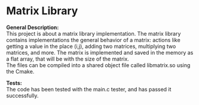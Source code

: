# Matrix Library
**General Description:**  
This project is about a matrix library implementation.
The matrix library contains implementations the general behavior of a matrix: actions like getting a value in the place (i,j), adding two matrices, multiplying two matrices, and more. The matrix is implemented and saved in the memory as a flat array, that will be with the size of the matrix.  
The files can be compiled into a shared object file called libmatrix.so using the Cmake.  

**Tests:**  
The code has been tested with the main.c tester, and has passed it successfully. 
